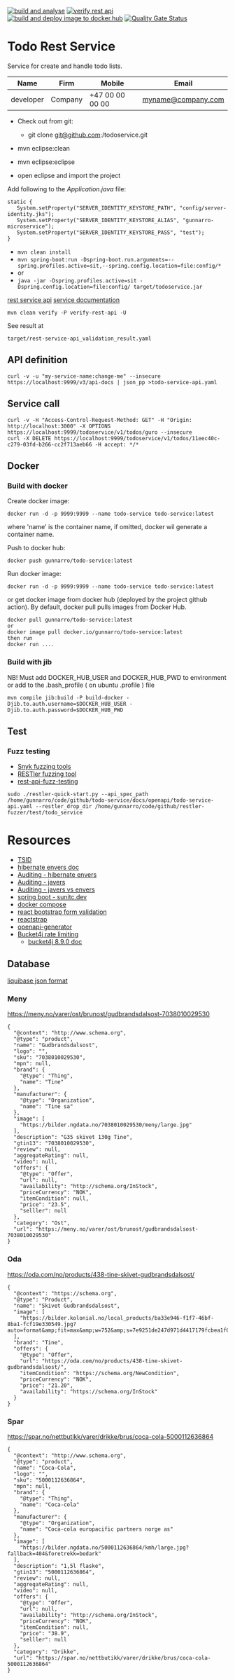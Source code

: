 [![build and analyse](https://github.com/gunnarro/todo-service/actions/workflows/build.yml/badge.svg)](https://github.com/gunnarro/todo-service/actions/workflows/build.yml)
[![verify rest api](https://github.com/gunnarro/todo-service/actions/workflows/verify-service-rest-api.yml/badge.svg)](https://github.com/gunnarro/todo-service/actions/workflows/verify-service-rest-api.yml)
[![build and deploy image to docker.hub](https://github.com/gunnarro/todo-service/actions/workflows/deploy-docker-hub.yml/badge.svg)](https://github.com/gunnarro/todo-service/actions/workflows/deploy-docker-hub.yml)
[![Quality Gate Status](https://sonarcloud.io/api/project_badges/measure?project=gunnarro_todo-service&metric=alert_status)](https://sonarcloud.io/summary/new_code?id=gunnarro_todo-service)

# Todo Rest Service
Service for create and handle todo lists.

| Name      | Firm     | Mobile          | Email               |
|-----------|----------|-----------------|---------------------|
| developer | Company  | +47 00 00 00 00 | myname@company.com  |

 * Check out from git:
   * git clone git@github.com:<user>/todoservice.git
   
 * mvn eclipse:clean
 * mvn eclipse:eclipse
 * open eclipse and import the project
 

Add following to the *Application.java* file:
```
static {
   System.setProperty("SERVER_IDENTITY_KEYSTORE_PATH", "config/server-identity.jks");
   System.setProperty("SERVER_IDENTITY_KEYSTORE_ALIAS", "gunnarro-microservice");
   System.setProperty("SERVER_IDENTITY_KEYSTORE_PASS", "test");
}
```

 * ```mvn clean install```
 * ```mvn spring-boot:run -Dspring-boot.run.arguments=--spring.profiles.active=sit,--spring.config.location=file:config/*```
 *  or 
 * ```java -jar -Dspring.profiles.active=sit -Dspring.config.location=file:config/ target/todoservice.jar```
 
   
[rest service api](https://localhost:xxxx/api-docs/swagger-ui.html)
[service documentation](https://github.com/gunnarro/microservice-archetype/wiki/documentation/todoservice)

```
mvn clean verify -P verify-rest-api -U 
```

See result at
```
target/rest-service-api_validation_result.yaml
```

## API definition
```
curl -v -u "my-service-name:change-me" --insecure https://localhost:9999/v3/api-docs | json_pp >todo-service-api.yaml
```

## Service call
```
curl -v -H "Access-Control-Request-Method: GET" -H "Origin: http://localhost:3000" -X OPTIONS https://localhost:9999/todoservice/v1/todos/guro --insecure
curl -X DELETE https://localhost:9999/todoservice/v1/todos/11eec40c-c279-03fd-b266-cc2f713aeb66 -H accept: */* 
```

## Docker

### Build with docker
Create docker image:
```
docker run -d -p 9999:9999 --name todo-service todo-service:latest
```
where 'name' is the container name, if omitted, docker wil generate a container name.

Push to docker hub:
```
docker push gunnarro/todo-service:latest
```

Run docker image:
```
docker run -d -p 9999:9999 --name todo-service todo-service:latest
```
or get docker image from docker hub (deployed by the project github action).
By default, docker pull pulls images from Docker Hub.
```
docker pull gunnarro/todo-service:latest
or 
docker image pull docker.io/gunnarro/todo-service:latest
then run
docker run ....
```

### Build with jib
NB! Must add DOCKER_HUB_USER and DOCKER_HUB_PWD to environment or add to the .bash_profile ( on ubuntu .profile ) file
```
mvn compile jib:build -P build-docker -Djib.to.auth.username=$DOCKER_HUB_USER -Djib.to.auth.password=$DOCKER_HUB_PWD
```

## Test
### Fuzz testing
- [Snyk fuzzing tools](https://snyk.io/blog/fuzzing-tools-in-your-security-toolkit/)
- [RESTler fuzzing tool](https://github.com/microsoft/restler-fuzzer)
- [rest-api-fuzz-testing](https://github.com/microsoft/rest-api-fuzz-testing)

```
sudo ./restler-quick-start.py --api_spec_path /home/gunnarro/code/github/todo-service/docs/openapi/todo-service-api.yaml --restler_drop_dir /home/gunnarro/code/github/restler-fuzzer/test/todo_service
```

# Resources
- [TSID](https://vladmihalcea.com/tsid-identifier-jpa-hibernate/)
- [hibernate envers doc](https://docs.jboss.org/envers/docs/)
- [Auditing - hibernate envers](https://sunitc.dev/2020/01/21/spring-boot-how-to-add-jpa-hibernate-envers-auditing/)
- [Auditing - javers](https://javers.org/documentation/spring-boot-integration/)
- [Auditing - javers vs envers](https://javers.org/blog/2017/12/javers-vs-envers-comparision.html)
- [spring boot - sunitc.dev](https://sunitc.dev/tag/spring-boot/)
- [docker compose](https://containers.dev/guide/dockerfile)
- [react bootstrap form validation](https://www.abstractapi.com/guides/react-bootstrap-form-validation)
- [reactstrap](https://www.npmjs.com/package/reactstrap)
- [openapi-generator](https://github.com/OpenAPITools/openapi-generator)
- [Bucket4j rate limiting](https://www.baeldung.com/spring-bucket4j)
  - [bucket4j 8.9.0 doc](https://bucket4j.com/8.9.0/toc.html)


## Database
[liquibase json format](https://docs.liquibase.com/concepts/changelogs/json-format.html)


### Meny
https://meny.no/varer/ost/brunost/gudbrandsdalsost-7038010029530
```
{
  "@context": "http://www.schema.org",
  "@type": "product",
  "name": "Gudbrandsdalsost",
  "logo": "",
  "sku": "7038010029530",
  "mpn": null,
  "brand": {
    "@type": "Thing",
    "name": "Tine"
  },
  "manufacturer": {
    "@type": "Organization",
    "name": "Tine sa"
  },
  "image": [
    "https://bilder.ngdata.no/7038010029530/meny/large.jpg"
  ],
  "description": "G35 skivet 130g Tine",
  "gtin13": "7038010029530",
  "review": null,
  "aggregateRating": null,
  "video": null,
  "offers": {
    "@type": "Offer",
    "url": null,
    "availability": "http://schema.org/InStock",
    "priceCurrency": "NOK",
    "itemCondition": null,
    "price": "23.5",
    "selller": null
  },
  "category": "Ost",
  "url": "https://meny.no/varer/ost/brunost/gudbrandsdalsost-7038010029530"
}
```
### Oda
https://oda.com/no/products/438-tine-skivet-gudbrandsdalsost/
```
{
  "@context": "https://schema.org",
  "@type": "Product",
  "name": "Skivet Gudbrandsdalsost",
  "image": [
    "https://bilder.kolonial.no/local_products/ba33e946-f1f7-46bf-8ba1-fcf19e330549.jpg?auto=format&amp;fit=max&amp;w=752&amp;s=7e9251de247d971d4417179fcbea1f04"
  ],
  "brand": "Tine",
  "offers": {
    "@type": "Offer",
    "url": "https://oda.com/no/products/438-tine-skivet-gudbrandsdalsost/",
    "itemCondition": "https://schema.org/NewCondition",
    "priceCurrency": "NOK",
    "price": "21.20",
    "availability": "https://schema.org/InStock"
  }
}
```

### Spar
https://spar.no/nettbutikk/varer/drikke/brus/coca-cola-5000112636864
```
{
  "@context": "http://www.schema.org",
  "@type": "product",
  "name": "Coca-Cola",
  "logo": "",
  "sku": "5000112636864",
  "mpn": null,
  "brand": {
    "@type": "Thing",
    "name": "Coca-cola"
  },
  "manufacturer": {
    "@type": "Organization",
    "name": "Coca-cola europacific partners norge as"
  },
  "image": [
    "https://bilder.ngdata.no/5000112636864/kmh/large.jpg?fallback=404&foretrekk=bedark"
  ],
  "description": "1,5l flaske",
  "gtin13": "5000112636864",
  "review": null,
  "aggregateRating": null,
  "video": null,
  "offers": {
    "@type": "Offer",
    "url": null,
    "availability": "http://schema.org/InStock",
    "priceCurrency": "NOK",
    "itemCondition": null,
    "price": "38.9",
    "selller": null
  },
  "category": "Drikke",
  "url": "https://spar.no/nettbutikk/varer/drikke/brus/coca-cola-5000112636864"
}
```

